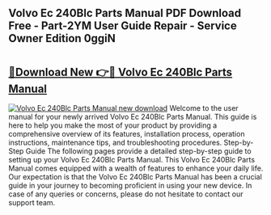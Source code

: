 ## Volvo Ec 240Blc Parts Manual PDF Download Free - Part-2YM User Guide Repair - Service Owner Edition 0ggiN

# <h2><a href="http://bc61689.oget.top/?id=Volvo+Ec+240Blc+Parts+Manual">🔗Download New 👉🔴 Volvo Ec 240Blc Parts Manual</a></h2>

[![Volvo Ec 240Blc Parts Manual new download](https://i.imgur.com/5g1atiW.png)](http://bc61689.oget.top/?id=Volvo+Ec+240Blc+Parts+Manual)
Welcome to the user manual for your newly arrived Volvo Ec 240Blc Parts Manual. This guide is here to help you make the most of your product by providing a comprehensive overview of its features, installation process, operation instructions, maintenance tips, and troubleshooting procedures. Step-by-Step Guide The following pages provide a detailed step-by-step guide to setting up your Volvo Ec 240Blc Parts Manual. This Volvo Ec 240Blc Parts Manual comes equipped with a wealth of features to enhance your daily life. Our expectation is that the Volvo Ec 240Blc Parts Manual has been a crucial guide in your journey to becoming proficient in using your new device. In case of any queries or concerns, please do not hesitate to contact our support team.
